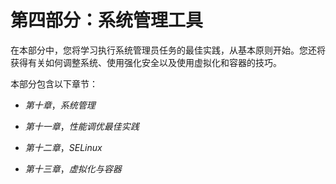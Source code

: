 # 第四部分：系统管理工具

在本部分中，您将学习执行系统管理员任务的最佳实践，从基本原则开始。您还将获得有关如何调整系统、使用强化安全以及使用虚拟化和容器的技巧。

本部分包含以下章节：

+   *第十章*，*系统管理*

+   *第十一章*，*性能调优最佳实践*

+   *第十二章*，*SELinux*

+   *第十三章*，*虚拟化与容器*
